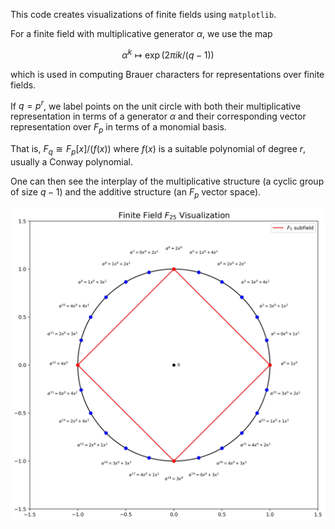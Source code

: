 This code creates visualizations of finite fields using `matplotlib`.

For a finite field with multiplicative generator $\alpha$, we use the map

$$\alpha^k \mapsto \exp(2 \pi i k / (q-1))$$

which is used in computing Brauer characters for representations over finite fields.

If $q = p^r$, we label points on the unit circle with both their multiplicative representation in terms of a generator $\alpha$ and their corresponding vector representation over $F_p$ in terms of a monomial basis.

That is, $F_q \cong F_p[x]/(f(x))$ where $f(x)$ is a suitable polynomial of degree $r$, usually a Conway polynomial.

One can then see the interplay of the multiplicative structure (a cyclic group of size $q-1$) and the additive structure (an $F_p$ vector space).

![F_25](images/finite_field_25.jpeg)
